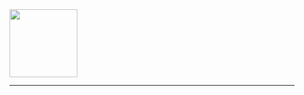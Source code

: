   <img height="120em" src="https://github-readme-stats.vercel.app/api/top-langs/?username=juujacometti&layout=compact&langs_count=8&theme=omni"/>
  <hr>  
